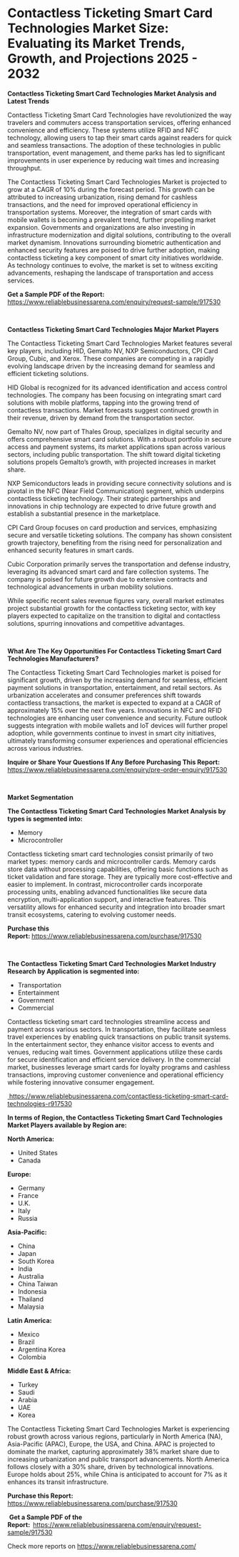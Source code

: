 <p><h1>Contactless Ticketing Smart Card Technologies Market Size: Evaluating its Market Trends, Growth, and Projections 2025 - 2032</h1></p><p><strong>Contactless Ticketing Smart Card Technologies Market Analysis and Latest Trends</strong></p>
<p><p>Contactless Ticketing Smart Card Technologies have revolutionized the way travelers and commuters access transportation services, offering enhanced convenience and efficiency. These systems utilize RFID and NFC technology, allowing users to tap their smart cards against readers for quick and seamless transactions. The adoption of these technologies in public transportation, event management, and theme parks has led to significant improvements in user experience by reducing wait times and increasing throughput.</p><p>The Contactless Ticketing Smart Card Technologies Market is projected to grow at a CAGR of 10% during the forecast period. This growth can be attributed to increasing urbanization, rising demand for cashless transactions, and the need for improved operational efficiency in transportation systems. Moreover, the integration of smart cards with mobile wallets is becoming a prevalent trend, further propelling market expansion. Governments and organizations are also investing in infrastructure modernization and digital solutions, contributing to the overall market dynamism. Innovations surrounding biometric authentication and enhanced security features are poised to drive further adoption, making contactless ticketing a key component of smart city initiatives worldwide. As technology continues to evolve, the market is set to witness exciting advancements, reshaping the landscape of transportation and access services.</p></p>
<p><strong>Get a Sample PDF of the Report:&nbsp;</strong> <a href="https://www.reliablebusinessarena.com/enquiry/request-sample/917530?utm_campaign=2800&utm_medium=2&utm_source=Github&utm_content=ia&utm_term=07032025&utm_id=contactless-ticketing-smart-card-technologies">https://www.reliablebusinessarena.com/enquiry/request-sample/917530</a></p>
<p>&nbsp;</p>
<p><strong>Contactless Ticketing Smart Card Technologies Major Market Players</strong></p>
<p><p>The Contactless Ticketing Smart Card Technologies Market features several key players, including HID, Gemalto NV, NXP Semiconductors, CPI Card Group, Cubic, and Xerox. These companies are competing in a rapidly evolving landscape driven by the increasing demand for seamless and efficient ticketing solutions.</p><p>HID Global is recognized for its advanced identification and access control technologies. The company has been focusing on integrating smart card solutions with mobile platforms, tapping into the growing trend of contactless transactions. Market forecasts suggest continued growth in their revenue, driven by demand from the transportation sector.</p><p>Gemalto NV, now part of Thales Group, specializes in digital security and offers comprehensive smart card solutions. With a robust portfolio in secure access and payment systems, its market applications span across various sectors, including public transportation. The shift toward digital ticketing solutions propels Gemalto’s growth, with projected increases in market share.</p><p>NXP Semiconductors leads in providing secure connectivity solutions and is pivotal in the NFC (Near Field Communication) segment, which underpins contactless ticketing technology. Their strategic partnerships and innovations in chip technology are expected to drive future growth and establish a substantial presence in the marketplace.</p><p>CPI Card Group focuses on card production and services, emphasizing secure and versatile ticketing solutions. The company has shown consistent growth trajectory, benefiting from the rising need for personalization and enhanced security features in smart cards.</p><p>Cubic Corporation primarily serves the transportation and defense industry, leveraging its advanced smart card and fare collection systems. The company is poised for future growth due to extensive contracts and technological advancements in urban mobility solutions.</p><p>While specific recent sales revenue figures vary, overall market estimates project substantial growth for the contactless ticketing sector, with key players expected to capitalize on the transition to digital and contactless solutions, spurring innovations and competitive advantages.</p></p>
<p>&nbsp;</p>
<p><strong>What Are The Key Opportunities For Contactless Ticketing Smart Card Technologies Manufacturers?</strong></p>
<p><p>The Contactless Ticketing Smart Card Technologies market is poised for significant growth, driven by the increasing demand for seamless, efficient payment solutions in transportation, entertainment, and retail sectors. As urbanization accelerates and consumer preferences shift towards contactless transactions, the market is expected to expand at a CAGR of approximately 15% over the next five years. Innovations in NFC and RFID technologies are enhancing user convenience and security. Future outlook suggests integration with mobile wallets and IoT devices will further propel adoption, while governments continue to invest in smart city initiatives, ultimately transforming consumer experiences and operational efficiencies across various industries.</p></p>
<p><strong>Inquire or Share Your Questions If Any Before Purchasing This Report:</strong> <a href="https://www.reliablebusinessarena.com/enquiry/pre-order-enquiry/917530?utm_campaign=2800&utm_medium=2&utm_source=Github&utm_content=ia&utm_term=07032025&utm_id=contactless-ticketing-smart-card-technologies">https://www.reliablebusinessarena.com/enquiry/pre-order-enquiry/917530</a></p>
<p>&nbsp;</p>
<p><strong>Market Segmentation</strong></p>
<p><strong>The Contactless Ticketing Smart Card Technologies Market Analysis by types is segmented into:</strong></p>
<p><ul><li>Memory</li><li>Microcontroller</li></ul></p>
<p><p>Contactless ticketing smart card technologies consist primarily of two market types: memory cards and microcontroller cards. Memory cards store data without processing capabilities, offering basic functions such as ticket validation and fare storage. They are typically more cost-effective and easier to implement. In contrast, microcontroller cards incorporate processing units, enabling advanced functionalities like secure data encryption, multi-application support, and interactive features. This versatility allows for enhanced security and integration into broader smart transit ecosystems, catering to evolving customer needs.</p></p>
<p><strong>Purchase this Report:&nbsp;</strong><a href="https://www.reliablebusinessarena.com/purchase/917530?utm_campaign=2800&utm_medium=2&utm_source=Github&utm_content=ia&utm_term=07032025&utm_id=contactless-ticketing-smart-card-technologies">https://www.reliablebusinessarena.com/purchase/917530</a></p>
<p>&nbsp;</p>
<p><strong>The Contactless Ticketing Smart Card Technologies Market Industry Research by Application is segmented into:</strong></p>
<p><ul><li>Transportation</li><li>Entertainment</li><li>Government</li><li>Commercial</li></ul></p>
<p><p>Contactless ticketing smart card technologies streamline access and payment across various sectors. In transportation, they facilitate seamless travel experiences by enabling quick transactions on public transit systems. In the entertainment sector, they enhance visitor access to events and venues, reducing wait times. Government applications utilize these cards for secure identification and efficient service delivery. In the commercial market, businesses leverage smart cards for loyalty programs and cashless transactions, improving customer convenience and operational efficiency while fostering innovative consumer engagement.</p></p>
<p><a href="https://www.reliablebusinessarena.com/contactless-ticketing-smart-card-technologies-r917530?utm_campaign=2800&utm_medium=2&utm_source=Github&utm_content=ia&utm_term=07032025&utm_id=contactless-ticketing-smart-card-technologies">&nbsp;https://www.reliablebusinessarena.com/contactless-ticketing-smart-card-technologies-r917530</a></p>
<p><strong>In terms of Region, the Contactless Ticketing Smart Card Technologies Market Players available by Region are:</strong></p>
<p>
    <p> <strong> North America: </strong>
        <ul>
            <li>United States</li>
            <li>Canada</li>
        </ul>
        </p> 
    <p> <strong> Europe: </strong>
        <ul>
            <li>Germany</li>
            <li>France</li>
            <li>U.K.</li>
            <li>Italy</li>
            <li>Russia</li>
        </ul>
        </p> 
    <p> <strong> Asia-Pacific: </strong>
        <ul>
            <li>China</li>
            <li>Japan</li>
            <li>South Korea</li>
            <li>India</li>
            <li>Australia</li>
            <li>China Taiwan</li>
            <li>Indonesia</li>
            <li>Thailand</li>
            <li>Malaysia</li>
        </ul>
        </p> 
    <p> <strong> Latin America: </strong>
        <ul>
            <li>Mexico</li>
            <li>Brazil</li>
            <li>Argentina Korea</li>
            <li>Colombia</li>
        </ul>
        </p> 
    <p> <strong> Middle East & Africa: </strong>
        <ul>
            <li>Turkey</li>
            <li>Saudi</li>
            <li>Arabia</li>
            <li>UAE</li>
            <li>Korea</li>
        </ul>
    </p>
    </p>
<p><p>The Contactless Ticketing Smart Card Technologies Market is experiencing robust growth across various regions, particularly in North America (NA), Asia-Pacific (APAC), Europe, the USA, and China. APAC is projected to dominate the market, capturing approximately 38% market share due to increasing urbanization and public transport advancements. North America follows closely with a 30% share, driven by technological innovations. Europe holds about 25%, while China is anticipated to account for 7% as it enhances its transit infrastructure.</p></p>
<p><strong>Purchase this Report: </strong><a href="https://www.reliablebusinessarena.com/purchase/917530?utm_campaign=2800&utm_medium=2&utm_source=Github&utm_content=ia&utm_term=07032025&utm_id=contactless-ticketing-smart-card-technologies">https://www.reliablebusinessarena.com/purchase/917530</a></p>
<p>&nbsp;<strong>Get a Sample PDF of the Report:&nbsp;&nbsp;</strong><a href="https://www.reliablebusinessarena.com/enquiry/request-sample/917530?utm_campaign=2800&utm_medium=2&utm_source=Github&utm_content=ia&utm_term=07032025&utm_id=contactless-ticketing-smart-card-technologies">https://www.reliablebusinessarena.com/enquiry/request-sample/917530</a></p>
<p><strong></strong></p>
<p>Check more reports on <a href="https://www.reliablebusinessarena.com/?utm_campaign=2800&utm_medium=2&utm_source=Github&utm_content=ia&utm_term=07032025&utm_id=contactless-ticketing-smart-card-technologies">https://www.reliablebusinessarena.com/</a></p>